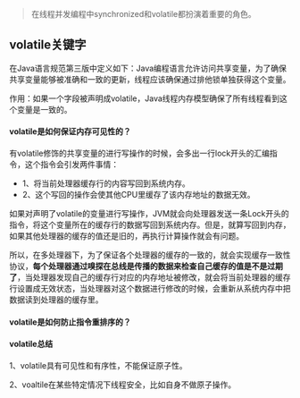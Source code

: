 > 在线程并发编程中synchronized和volatile都扮演着重要的角色。

## volatile关键字

在Java语言规范第三版中定义如下：Java编程语言允许访问共享变量，为了确保共享变量能够被准确和一致的更新，线程应该确保通过排他锁单独获得这个变量。

作用：如果一个字段被声明成volatile，Java线程内存模型确保了所有线程看到这个变量是一致的。

#### volatile是如何保证内存可见性的？

有volatile修饰的共享变量的进行写操作的时候，会多出一行lock开头的汇编指令，这个指令会引发两件事情：

- 1、将当前处理器缓存行的内容写回到系统内存。
- 2、这个写回的操作会使其他CPU里缓存了该内存地址的数据无效。

如果对声明了volatile的变量进行写操作，JVM就会向处理器发送一条Lock开头的指令，将这个变量所在的缓存行的数据写回到系统内存。但是，就算写回到内存，如果其他处理器的缓存的值还是旧的，再执行计算操作就会有问题。

所以，在多处理器下，为了保证各个处理器的缓存的一致的，就会实现缓存一致性协议，**每个处理器通过嗅探在总线是传播的数据来检查自己缓存的值是不是过期了**，当处理器发现自己的缓存行对应的内存地址被修改，就会将当前处理器的缓存行设置成无效状态，当处理器对这个数据进行修改的时候，会重新从系统内存中把数据读到处理器的缓存里。

#### volatile是如何防止指令重排序的？



#### volatile总结

1、volatile具有可见性和有序性，不能保证原子性。

2、voaltile在某些特定情况下线程安全，比如自身不做原子操作。